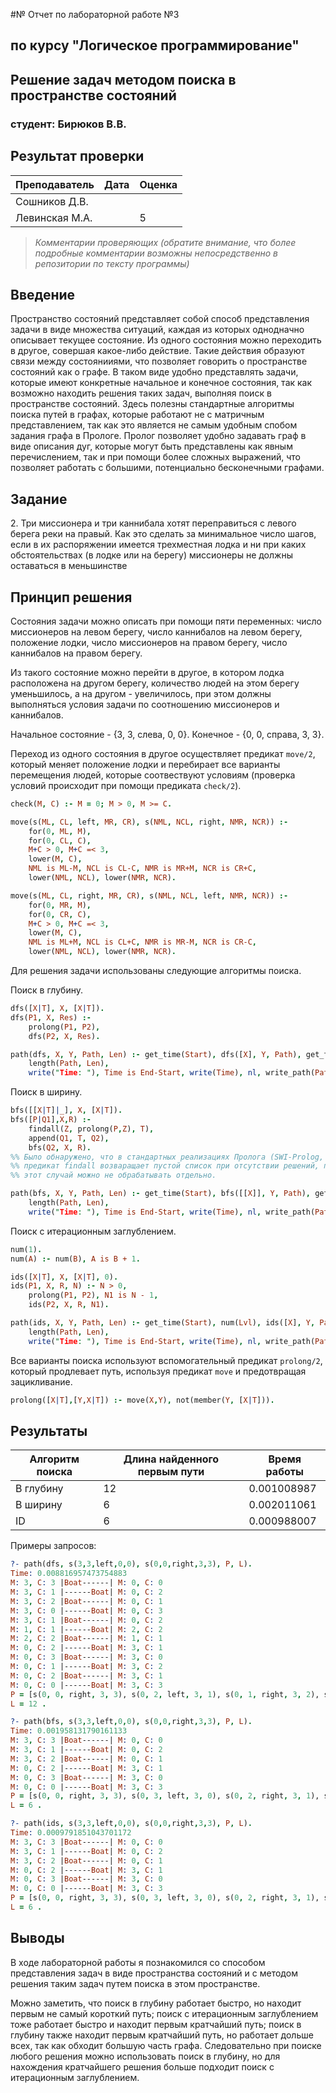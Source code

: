 #№ Отчет по лабораторной работе №3
## по курсу "Логическое программирование"

## Решение задач методом поиска в пространстве состояний

### студент: Бирюков В.В.

## Результат проверки

| Преподаватель     | Дата         |  Оценка       |
|-------------------|--------------|---------------|
| Сошников Д.В. |              |               |
| Левинская М.А.|              |       5       |

> *Комментарии проверяющих (обратите внимание, что более подробные комментарии возможны непосредственно в репозитории по тексту программы)*


## Введение

Пространство состояний представляет собой способ представления задачи в виде множества ситуаций, каждая из которых однодначно описывает текущее состояние. Из одного состояния можно переходить в другое, совершая какое-либо действие. Такие действия образуют связи между состоянииями, что позволяет говорить о пространстве состояний как о графе. В таком виде удобно представлять задачи, которые имеют конкретные начальное и конечное состояния, так как возможно находить решения таких задач, выполняя поиск в пространстве состояний. Здесь полезны стандартные алгоритмы поиска путей в графах, которые работают не с матричным представлением, так как это является не самым удобным спобом задания графа в Прологе. Пролог позволяет удобно задавать граф в виде описания дуг, которые могут быть представлены как явным перечислением, так и при помощи более сложных выражений, что позволяет работать с большими, потенциально бесконечными графами.

## Задание

2\. Три миссионера и три каннибала хотят переправиться с левого берега реки на правый. Как это сделать за минимальное число шагов, если в их распоряжении имеется трехместная лодка и ни при каких обстоятельствах (в лодке или на берегу) миссионеры не должны оставаться в меньшинстве

## Принцип решения

Состояния задачи можно описать при помощи пяти переменных: число миссионеров на левом берегу, число каннибалов на левом берегу, положение лодки, число миссионеров на правом берегу, число каннибалов на правом берегу.

Из такого состояние можно перейти в другое, в котором лодка расположена на другом берегу, количество людей на этом берегу уменьшилось, а на другом - увеличилось, при этом должны выполняться условия задачи по соотношению миссионеров и каннибалов.

Начальное состояние - {3, 3, слева, 0, 0}. Конечное - {0, 0, справа, 3, 3}.

Переход из одного состояния в другое осуществляет предикат `move/2`, который меняет положение лодки и перебирает все варианты перемещения людей, которые соотвествуют условиям (проверка условий происходит при помощи предиката `check/2`).
```prolog
check(M, C) :- M = 0; M > 0, M >= C.

move(s(ML, CL, left, MR, CR), s(NML, NCL, right, NMR, NCR)) :-
	for(0, ML, M),
	for(0, CL, C),
	M+C > 0, M+C =< 3,
	lower(M, C),
	NML is ML-M, NCL is CL-C, NMR is MR+M, NCR is CR+C,
	lower(NML, NCL), lower(NMR, NCR).

move(s(ML, CL, right, MR, CR), s(NML, NCL, left, NMR, NCR)) :-
	for(0, MR, M),
	for(0, CR, C),
	M+C > 0, M+C =< 3,
	lower(M, C),
	NML is ML+M, NCL is CL+C, NMR is MR-M, NCR is CR-C,
	lower(NML, NCL), lower(NMR, NCR).
```

Для решения задачи использованы следующие алгоритмы поиска.

Поиск в глубину.
```prolog
dfs([X|T], X, [X|T]).
dfs(P1, X, Res) :-
	prolong(P1, P2),
	dfs(P2, X, Res).

path(dfs, X, Y, Path, Len) :- get_time(Start), dfs([X], Y, Path), get_time(End),
	length(Path, Len),
	write("Time: "), Time is End-Start, write(Time), nl, write_path(Path).
```

Поиск в ширину.
```prolog
bfs([[X|T]|_], X, [X|T]).
bfs([P|Q1],X,R) :-
	findall(Z, prolong(P,Z), T),
	append(Q1, T, Q2),
	bfs(Q2, X, R).
%% Было обнаружено, что в стандартных реализациях Пролога (SWI-Prolog, GNU-Prolog)
%% предикат findall возваращает пустой список при отсутствии решений, поэтому
%% этот случай можно не обрабатывать отдельно.

path(bfs, X, Y, Path, Len) :- get_time(Start), bfs([[X]], Y, Path), get_time(End),
	length(Path, Len),
	write("Time: "), Time is End-Start, write(Time), nl, write_path(Path).
```

Поиск с итерационным заглублением.
```prolog
num(1).
num(A) :- num(B), A is B + 1.

ids([X|T], X, [X|T], 0).
ids(P1, X, R, N) :- N > 0,
	prolong(P1, P2), N1 is N - 1,
	ids(P2, X, R, N1).

path(ids, X, Y, Path, Len) :- get_time(Start), num(Lvl), ids([X], Y, Path, Lvl), get_time(End),
	length(Path, Len),
	write("Time: "), Time is End-Start, write(Time), nl, write_path(Path).
```

Все варианты поиска используют вспомогательный предикат `prolong/2`, который продлевает путь, используя предикат `move` и предотвращая зацикливание.
```prolog
prolong([X|T],[Y,X|T]) :- move(X,Y), not(member(Y, [X|T])).
```

## Результаты

| Алгоритм поиска |  Длина найденного первым пути  |  Время работы  |
|-----------------|--------------------------------|----------------|
| В глубину       | 12                             | 0.001008987    |
| В ширину        | 6                              | 0.002011061    |
| ID              | 6                              | 0.000988007    |

Примеры запросов:
```prolog
?- path(dfs, s(3,3,left,0,0), s(0,0,right,3,3), P, L).
Time: 0.008816957473754883
M: 3, C: 3 |Boat------| M: 0, C: 0
M: 3, C: 1 |------Boat| M: 0, C: 2
M: 3, C: 2 |Boat------| M: 0, C: 1
M: 3, C: 0 |------Boat| M: 0, C: 3
M: 3, C: 1 |Boat------| M: 0, C: 2
M: 1, C: 1 |------Boat| M: 2, C: 2
M: 2, C: 2 |Boat------| M: 1, C: 1
M: 0, C: 2 |------Boat| M: 3, C: 1
M: 0, C: 3 |Boat------| M: 3, C: 0
M: 0, C: 1 |------Boat| M: 3, C: 2
M: 0, C: 2 |Boat------| M: 3, C: 1
M: 0, C: 0 |------Boat| M: 3, C: 3
P = [s(0, 0, right, 3, 3), s(0, 2, left, 3, 1), s(0, 1, right, 3, 2), s(0, 3, left, 3, 0), s(0, 2, right, 3, 1), s(2, 2, left, 1, 1), s(1, 1, right, 2, 2), s(3, 1, left, 0, 2), s(..., ..., ..., ..., ...)|...],
L = 12 .

?- path(bfs, s(3,3,left,0,0), s(0,0,right,3,3), P, L).
Time: 0.001958131790161133
M: 3, C: 3 |Boat------| M: 0, C: 0
M: 3, C: 1 |------Boat| M: 0, C: 2
M: 3, C: 2 |Boat------| M: 0, C: 1
M: 0, C: 2 |------Boat| M: 3, C: 1
M: 0, C: 3 |Boat------| M: 3, C: 0
M: 0, C: 0 |------Boat| M: 3, C: 3
P = [s(0, 0, right, 3, 3), s(0, 3, left, 3, 0), s(0, 2, right, 3, 1), s(3, 2, left, 0, 1), s(3, 1, right, 0, 2), s(3, 3, left, 0, 0)],
L = 6 .

?- path(ids, s(3,3,left,0,0), s(0,0,right,3,3), P, L).
Time: 0.0009791851043701172
M: 3, C: 3 |Boat------| M: 0, C: 0
M: 3, C: 1 |------Boat| M: 0, C: 2
M: 3, C: 2 |Boat------| M: 0, C: 1
M: 0, C: 2 |------Boat| M: 3, C: 1
M: 0, C: 3 |Boat------| M: 3, C: 0
M: 0, C: 0 |------Boat| M: 3, C: 3
P = [s(0, 0, right, 3, 3), s(0, 3, left, 3, 0), s(0, 2, right, 3, 1), s(3, 2, left, 0, 1), s(3, 1, right, 0, 2), s(3, 3, left, 0, 0)],
L = 6 .
```

## Выводы

В ходе лабораторной работы я познакомился со способом представления задач в виде пространства состояний и с методом решения таким задач путем поиска в этом пространстве.

Можно заметить, что поиск в глубину работает быстро, но находит первым не самый короткий путь; поиск с итерационным заглублением тоже работает быстро и находит первым кратчайший путь; поиск в глубину также находит первым кратчайший путь, но работает дольше всех, так как обходит большую часть графа. Следовательно при поиске любого решения можно использовать поиск в глубину, но для нахождения кратчайшего решения больше подходит поиск с итерационным заглублением.
